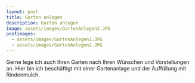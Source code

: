 ```yaml
---
layout: post
title: Garten anlegen
description: Garten anlegen
image: assets/images/GartenAnlegen2.JPG
postimages:
  - assets/images/GartenAnlegen1.JPG
  - assets/images/GartenAnlegen2.JPG
---
```

Gerne lege ich auch Ihren Garten nach Ihren Wünschen und Vorstellungen an. Hier bin ich beschäftigt mit einer Gartenanlage und der Auffüllung mit Rindenmulch.
